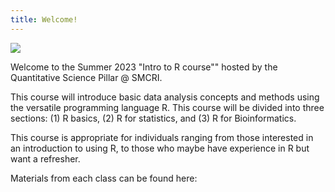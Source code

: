 ```yaml
---
title: Welcome!
---
```


![](header.png)

Welcome to the Summer 2023 "Intro to R course"" hosted by the Quantitative Science Pillar @ SMCRI.   
  
This course will introduce basic data analysis concepts and methods using the versatile programming language R. 
This course will be divided into three sections: (1) R basics, (2) R for statistics, and (3) R for Bioinformatics. 
  
This course is appropriate for individuals ranging from those interested in an introduction to using R,
to those who maybe have experience in R but want a refresher.  
  
Materials from each class can be found here:
 
 
